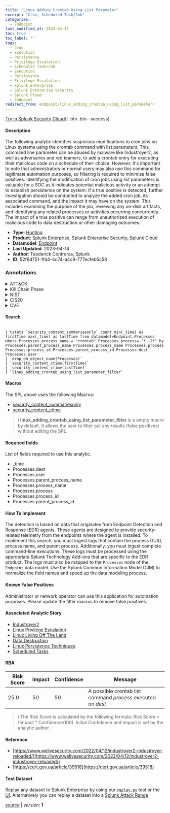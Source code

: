 ```yaml
---
title: "Linux Adding Crontab Using List Parameter"
excerpt: "Cron, Scheduled Task/Job"
categories:
  - Endpoint
last_modified_at: 2023-04-14
toc: true
toc_label: ""
tags:
  - Cron
  - Execution
  - Persistence
  - Privilege Escalation
  - Scheduled Task/Job
  - Execution
  - Persistence
  - Privilege Escalation
  - Splunk Enterprise
  - Splunk Enterprise Security
  - Splunk Cloud
  - Endpoint
redirect_from: endpoint/linux_adding_crontab_using_list_parameter/
---
```




[Try in Splunk Security Cloud](https://www.splunk.com/en_us/cyber-security.html){: .btn .btn--success}

#### Description

The following analytic identifies suspicious modifications to cron jobs on Linux systems using the crontab command with list parameters. This command line parameter can be abused by malware like Industroyer2, as well as adversaries and red teamers, to add a crontab entry for executing their malicious code on a schedule of their choice. However, it&#39;s important to note that administrators or normal users may also use this command for legitimate automation purposes, so filtering is required to minimize false positives. Identifying the modification of cron jobs using list parameters is valuable for a SOC as it indicates potential malicious activity or an attempt to establish persistence on the system. If a true positive is detected, further investigation should be conducted to analyze the added cron job, its associated command, and the impact it may have on the system. This includes examining the purpose of the job, reviewing any on-disk artifacts, and identifying any related processes or activities occurring concurrently. The impact of a true positive can range from unauthorized execution of malicious code to data destruction or other damaging outcomes.

- **Type**: [Hunting](https://github.com/splunk/security_content/wiki/Detection-Analytic-Types)
- **Product**: Splunk Enterprise, Splunk Enterprise Security, Splunk Cloud
- **Datamodel**: [Endpoint](https://docs.splunk.com/Documentation/CIM/latest/User/Endpoint)
- **Last Updated**: 2023-04-14
- **Author**: Teoderick Contreras, Splunk
- **ID**: 52f6d751-1fd4-4c74-a4c9-777ecfeb5c58

### Annotations
<details>
  <summary>ATT&CK</summary>

<div markdown="1">

#### [ATT&CK](https://attack.mitre.org/)

| ID          | Technique   | Tactic         |
| ----------- | ----------- |--------------- |
| [T1053.003](https://attack.mitre.org/techniques/T1053/003/) | Cron | Execution, Persistence, Privilege Escalation |

| [T1053](https://attack.mitre.org/techniques/T1053/) | Scheduled Task/Job | Execution, Persistence, Privilege Escalation |

</div>
</details>


<details>
  <summary>Kill Chain Phase</summary>

<div markdown="1">

* Installation
* Exploitation


</div>
</details>


<details>
  <summary>NIST</summary>

<div markdown="1">

* DE.AE



</div>
</details>

<details>
  <summary>CIS20</summary>

<div markdown="1">

* CIS 10



</div>
</details>

<details>
  <summary>CVE</summary>

<div markdown="1">


</div>
</details>


#### Search

```

| tstats `security_content_summariesonly` count min(_time) as firstTime max(_time) as lastTime from datamodel=Endpoint.Processes where Processes.process_name = "crontab" Processes.process= "* -l*" by  Processes.parent_process_name Processes.process_name Processes.process Processes.process_id Processes.parent_process_id Processes.dest Processes.user 
| `drop_dm_object_name(Processes)` 
| `security_content_ctime(firstTime)` 
| `security_content_ctime(lastTime)` 
| `linux_adding_crontab_using_list_parameter_filter`
```

#### Macros
The SPL above uses the following Macros:
* [security_content_summariesonly](https://github.com/splunk/security_content/blob/develop/macros/security_content_summariesonly.yml)
* [security_content_ctime](https://github.com/splunk/security_content/blob/develop/macros/security_content_ctime.yml)

> :information_source:
> **linux_adding_crontab_using_list_parameter_filter** is a empty macro by default. It allows the user to filter out any results (false positives) without editing the SPL.



#### Required fields
List of fields required to use this analytic.
* _time
* Processes.dest
* Processes.user
* Processes.parent_process_name
* Processes.process_name
* Processes.process
* Processes.process_id
* Processes.parent_process_id



#### How To Implement
The detection is based on data that originates from Endpoint Detection and Response (EDR) agents. These agents are designed to provide security-related telemetry from the endpoints where the agent is installed. To implement this search, you must ingest logs that contain the process GUID, process name, and parent process. Additionally, you must ingest complete command-line executions. These logs must be processed using the appropriate Splunk Technology Add-ons that are specific to the EDR product. The logs must also be mapped to the `Processes` node of the `Endpoint` data model. Use the Splunk Common Information Model (CIM) to normalize the field names and speed up the data modeling process.
#### Known False Positives
Administrator or network operator can use this application for automation purposes. Please update the filter macros to remove false positives.

#### Associated Analytic Story
* [Industroyer2](/stories/industroyer2)
* [Linux Privilege Escalation](/stories/linux_privilege_escalation)
* [Linux Living Off The Land](/stories/linux_living_off_the_land)
* [Data Destruction](/stories/data_destruction)
* [Linux Persistence Techniques](/stories/linux_persistence_techniques)
* [Scheduled Tasks](/stories/scheduled_tasks)




#### RBA

| Risk Score  | Impact      | Confidence   | Message      |
| ----------- | ----------- |--------------|--------------|
| 25.0 | 50 | 50 | A possible crontab list command $process$ executed on $dest$ |


> :information_source:
> The Risk Score is calculated by the following formula: Risk Score = (Impact * Confidence/100). Initial Confidence and Impact is set by the analytic author.


#### Reference

* [https://www.welivesecurity.com/2022/04/12/industroyer2-industroyer-reloaded/](https://www.welivesecurity.com/2022/04/12/industroyer2-industroyer-reloaded/)
* [https://cert.gov.ua/article/39518](https://cert.gov.ua/article/39518)



#### Test Dataset
Replay any dataset to Splunk Enterprise by using our [`replay.py`](https://github.com/splunk/attack_data#using-replaypy) tool or the [UI](https://github.com/splunk/attack_data#using-ui).
Alternatively you can replay a dataset into a [Splunk Attack Range](https://github.com/splunk/attack_range#replay-dumps-into-attack-range-splunk-server)




[*source*](https://github.com/splunk/security_content/tree/develop/detections/endpoint/linux_adding_crontab_using_list_parameter.yml) \| *version*: **1**